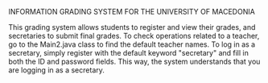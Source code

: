 INFORMATION GRADING SYSTEM FOR THE UNIVERSITY OF MACEDONIA

This grading system allows students to register and view their grades, and secretaries to submit final grades.
To check operations related to a teacher, go to the Main2.java class to find the default teacher names.
To log in as a secretary, simply register with the default keyword "secretary" and fill in both the ID and password fields.
This way, the system understands that you are logging in as a secretary.

